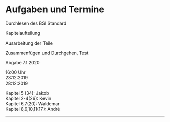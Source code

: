 # Aufgaben und Termine

Durchlesen des BSI Standard

Kapitelaufteilung

Ausarbeitung der Teile

Zusammenfügen und Durchgehen, Test

Abgabe 7.1.2020

16:00 Uhr   
23:12:2019  
28:12:2019


Kapitel 5 (34): Jakob  
Kapitel 2-4(26): Kevin  
Kapitel 6,7(20): Waldemar  
Kapitel 8,9,10,11(17): André  

---
